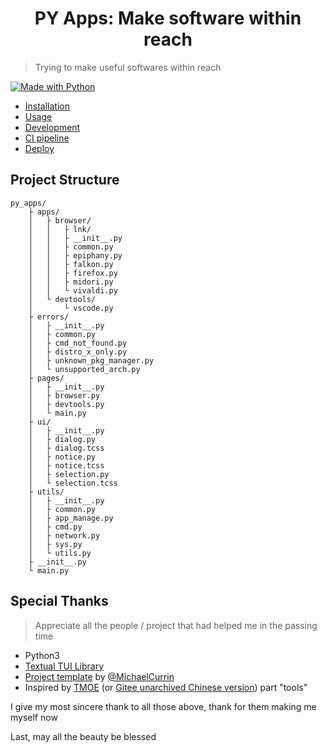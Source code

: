 <div align="center">

# PY Apps: Make software within reach

</div>

> Trying to make useful softwares within reach

<!-- TODO: Replace with your project details. -->

[![Made with Python](https://img.shields.io/badge/Python->=3.6-blue?logo=python&logoColor=white&style=for-the-badge)](https://python.org "Go to Python website")

- [Installation](installation.md)
- [Usage](usage.md)
- [Development](development.md)
- [CI pipeline](ci-pipeline.md)
- [Deploy](deploy.md)

## Project Structure

```
py_apps/
    ├ apps/
    │   ├ browser/
    │   │   ├ lnk/
    │   │   ├ __init__.py
    │   │   ├ common.py
    │   │   ├ epiphany.py
    │   │   ├ falkon.py
    │   │   ├ firefox.py
    │   │   ├ midori.py
    │   │   └ vivaldi.py
    │   └ devtools/
    │       └ vscode.py
    ├ errors/
    │   ├ __init__.py
    │   ├ common.py
    │   ├ cmd_not_found.py
    │   ├ distro_x_only.py
    │   ├ unknown_pkg_manager.py
    │   └ unsupported_arch.py
    ├ pages/
    │   ├ __init__.py
    │   ├ browser.py
    │   ├ devtools.py
    │   └ main.py
    ├ ui/
    │   ├ __init__.py
    │   ├ dialog.py
    │   ├ dialog.tcss
    │   ├ notice.py
    │   ├ notice.tcss
    │   ├ selection.py
    │   └ selection.tcss
    ├ utils/
    │   ├ __init__.py
    │   ├ common.py
    │   ├ app_manage.py
    │   ├ cmd.py
    │   ├ network.py
    │   ├ sys.py
    │   └ utils.py
    ├ __init__.py
    └ main.py
```

## Special Thanks

> Appreciate all the people / project that had helped me in the passing time

- Python3
- [Textual TUI Library](https://textual.textualize.io/)
- [Project template](https://github.com/MichaelCurrin/py-project-template) by [@MichaelCurrin](https://github.com/MichaelCurrin)
- Inspired by [TMOE](https://github.com/2moe/tmoe) (or [Gitee unarchived Chinese version](https://gitee.com/mo2/linux)) part "tools"

I give my most sincere thank to all those above, thank for them making me myself now

Last, may all the beauty be blessed

